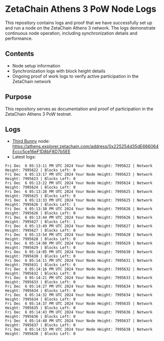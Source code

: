 # ZetaChain Athens 3 PoW Node Logs
This repository contains logs and proof that we have successfully set up and run a node on the ZetaChain Athens 3 network. The logs demonstrate continuous node operation, including synchronization details and performance.

## Contents
- Node setup information
- Synchronization logs with block height details
- Ongoing proof of work logs to verify active participation in the ZetaChain network

## Purpose
This repository serves as documentation and proof of participation in the ZetaChain Athens 3 PoW testnet.

## Logs

- [Third Bunny](https://thirdbunny.xyz/) node: https://athens.explorer.zetachain.com/address/0x225254d35dE666064Eccc5ce16eF1D8bF8D7b5EE
- Latest logs:
```
Fri Dec  6 05:13:11 PM UTC 2024 Your Node Height: 7995622 | Network Height: 7995622 | Blocks Left: 0
Fri Dec  6 05:13:17 PM UTC 2024 Your Node Height: 7995623 | Network Height: 7995623 | Blocks Left: 0
Fri Dec  6 05:13:22 PM UTC 2024 Your Node Height: 7995624 | Network Height: 7995624 | Blocks Left: 0
Fri Dec  6 05:13:28 PM UTC 2024 Your Node Height: 7995625 | Network Height: 7995625 | Blocks Left: 0
Fri Dec  6 05:13:33 PM UTC 2024 Your Node Height: 7995625 | Network Height: 7995626 | Blocks Left: 1
Fri Dec  6 05:13:38 PM UTC 2024 Your Node Height: 7995626 | Network Height: 7995626 | Blocks Left: 0
Fri Dec  6 05:13:44 PM UTC 2024 Your Node Height: 7995626 | Network Height: 7995627 | Blocks Left: 1
Fri Dec  6 05:13:49 PM UTC 2024 Your Node Height: 7995627 | Network Height: 7995627 | Blocks Left: 0
Fri Dec  6 05:13:54 PM UTC 2024 Your Node Height: 7995628 | Network Height: 7995628 | Blocks Left: 0
Fri Dec  6 05:14:00 PM UTC 2024 Your Node Height: 7995629 | Network Height: 7995629 | Blocks Left: 0
Fri Dec  6 05:14:05 PM UTC 2024 Your Node Height: 7995630 | Network Height: 7995630 | Blocks Left: 0
Fri Dec  6 05:14:11 PM UTC 2024 Your Node Height: 7995631 | Network Height: 7995631 | Blocks Left: 0
Fri Dec  6 05:14:16 PM UTC 2024 Your Node Height: 7995632 | Network Height: 7995632 | Blocks Left: 0
Fri Dec  6 05:14:21 PM UTC 2024 Your Node Height: 7995633 | Network Height: 7995633 | Blocks Left: 0
Fri Dec  6 05:14:27 PM UTC 2024 Your Node Height: 7995634 | Network Height: 7995634 | Blocks Left: 0
Fri Dec  6 05:14:32 PM UTC 2024 Your Node Height: 7995634 | Network Height: 7995634 | Blocks Left: 0
Fri Dec  6 05:14:37 PM UTC 2024 Your Node Height: 7995635 | Network Height: 7995635 | Blocks Left: 0
Fri Dec  6 05:14:43 PM UTC 2024 Your Node Height: 7995636 | Network Height: 7995636 | Blocks Left: 0
Fri Dec  6 05:14:48 PM UTC 2024 Your Node Height: 7995637 | Network Height: 7995637 | Blocks Left: 0
Fri Dec  6 05:14:53 PM UTC 2024 Your Node Height: 7995638 | Network Height: 7995638 | Blocks Left: 0
```
